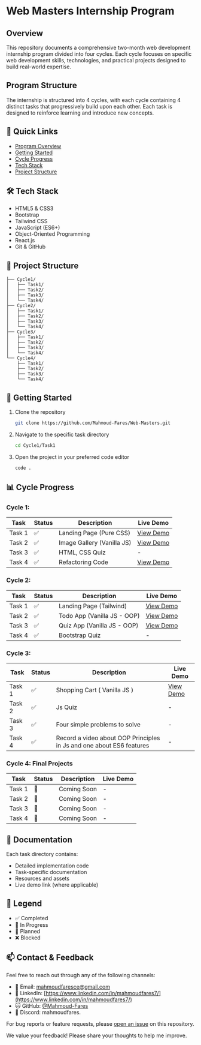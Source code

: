 # Web Masters Internship Program

## Overview

This repository documents a comprehensive two-month web development internship program divided into four cycles. Each cycle focuses on specific web development skills, technologies, and practical projects designed to build real-world expertise.

## Program Structure

The internship is structured into 4 cycles, with each cycle containing 4 distinct tasks that progressively build upon each other. Each task is designed to reinforce learning and introduce new concepts.

## 🚀 Quick Links

-  [Program Overview](#overview)
-  [Getting Started](#getting-started)
-  [Cycle Progress](#cycle-progress)
-  [Tech Stack](#tech-stack)
-  [Project Structure](#project-structure)

## 🛠 Tech Stack

-  HTML5 & CSS3
-  Bootstrap
-  Tailwind CSS
-  JavaScript (ES6+)
-  Object-Oriented Programming
-  React.js
-  Git & GitHub

## 📁 Project Structure

```
├── Cycle1/
│   ├── Task1/
│   ├── Task2/
│   ├── Task3/
│   └── Task4/
├── Cycle2/
│   ├── Task1/
│   ├── Task2/
│   ├── Task3/
│   └── Task4/
├── Cycle3/
│   ├── Task1/
│   ├── Task2/
│   ├── Task3/
│   └── Task4/
└── Cycle4/
    ├── Task1/
    ├── Task2/
    ├── Task3/
    └── Task4/
```

## 🚦 Getting Started

1. Clone the repository

   ```bash
   git clone https://github.com/Mahmoud-Fares/Web-Masters.git
   ```

2. Navigate to the specific task directory

   ```bash
   cd Cycle1/Task1
   ```

3. Open the project in your preferred code editor
   ```bash
   code .
   ```

## 📊 Cycle Progress

### Cycle 1:

| Task   | Status | Description                | Live Demo                                                   |
| ------ | ------ | -------------------------- | ----------------------------------------------------------- |
| Task 1 | ✅     | Landing Page (Pure CSS)    | [View Demo](https://web-masters-landing-page.netlify.app/)  |
| Task 2 | ✅     | Image Gallery (Vanilla JS) | [View Demo](https://web-masters-image-gallery.netlify.app/) |
| Task 3 | ✅     | HTML, CSS Quiz             | -                                                           |
| Task 4 | ✅     | Refactoring Code           | [View Demo](https://web-masters-code-refactor.netlify.app/) |

### Cycle 2:

| Task   | Status | Description                 | Live Demo                                                    |
| ------ | ------ | --------------------------- | ------------------------------------------------------------ |
| Task 1 | ✅     | Landing Page (Tailwind)     | [View Demo](https://web-masters-landing-page-2.netlify.app/) |
| Task 2 | ✅     | Todo App (Vanilla JS - OOP) | [View Demo](https://web-masters-todo-list.netlify.app/)      |
| Task 3 | ✅     | Quiz App (Vanilla JS - OOP) | [View Demo](https://web-masters-quiz-app.netlify.app/)       |
| Task 4 | ✅     | Bootstrap Quiz              | -                                                            |

### Cycle 3:

| Task   | Status | Description                                                          | Live Demo                                                     |
| ------ | ------ | -------------------------------------------------------------------- | ------------------------------------------------------------- |
| Task 1 | ✅     | Shopping Cart ( Vanilla JS )                                         | [View Demo](https://mahmoud-fares-shooping-cart.netlify.app/) |
| Task 2 | ✅     | Js Quiz                                                              | -                                                             |
| Task 3 | ✅     | Four simple problems to solve                                        | -                                                             |
| Task 4 | ✅     | Record a video about OOP Principles in Js and one about ES6 features | -                                                             |

### Cycle 4: Final Projects

| Task   | Status | Description | Live Demo |
| ------ | ------ | ----------- | --------- |
| Task 1 | 📝     | Coming Soon | -         |
| Task 2 | 📝     | Coming Soon | -         |
| Task 3 | 📝     | Coming Soon | -         |
| Task 4 | 📝     | Coming Soon | -         |

## 📝 Documentation

Each task directory contains:

-  Detailed implementation code
-  Task-specific documentation
-  Resources and assets
-  Live demo link (where applicable)

## 🔑 Legend

-  ✅ Completed
-  🔄 In Progress
-  📝 Planned
-  ❌ Blocked

## 📫 Contact & Feedback

Feel free to reach out through any of the following channels:

-  📧 Email: [mahmoudfaresce@gmail.com](mailto:mahmoudfaresce@gmail.com)
-  💼 LinkedIn: [https://www.linkedin.com/in/mahmoudfares7/](https://www.linkedin.com/in/mahmoudfares7/)
-  🐱 GitHub: [@Mahmoud-Fares](https://github.com/Mahmoud-Fares)
-  💬 Discord: mahmoudfares.

For bug reports or feature requests, please [open an issue](https://github.com/Mahmoud-Fares/Web-Masters/issues) on this repository.

We value your feedback! Please share your thoughts to help me improve.
